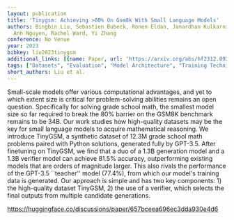 ```yaml
---
layout: publication
title: 'Tinygsm: Achieving >80% On Gsm8k With Small Language Models'
authors: Bingbin Liu, Sebastien Bubeck, Ronen Eldan, Janardhan Kulkarni, Yuanzhi Li,
  Anh Nguyen, Rachel Ward, Yi Zhang
conference: No Venue
year: 2023
bibkey: liu2023tinygsm
additional_links: [{name: Paper, url: 'https://arxiv.org/abs/hf2312.09241'}]
tags: ["Datasets", "Evaluation", "Model Architecture", "Training Techniques"]
short_authors: Liu et al.
---
```

Small-scale models offer various computational advantages, and yet to which extent size is critical for problem-solving abilities remains an open question. Specifically for solving grade school math, the smallest model size so far required to break the 80% barrier on the GSM8K benchmark remains to be 34B. Our work studies how high-quality datasets may be the key for small language models to acquire mathematical reasoning. We introduce TinyGSM, a synthetic dataset of 12.3M grade school math problems paired with Python solutions, generated fully by GPT-3.5. After finetuning on TinyGSM, we find that a duo of a 1.3B generation model and a 1.3B verifier model can achieve 81.5% accuracy, outperforming existing models that are orders of magnitude larger. This also rivals the performance of the GPT-3.5 ``teacher'' model (77.4%), from which our model's training data is generated. Our approach is simple and has two key components: 1) the high-quality dataset TinyGSM, 2) the use of a verifier, which selects the final outputs from multiple candidate generations.

https://huggingface.co/discussions/paper/657bceea696ec3dda930e4d6